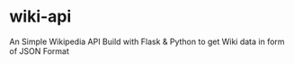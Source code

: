 # wiki-api
An Simple Wikipedia API Build with Flask &amp; Python to get Wiki data in form of JSON Format
